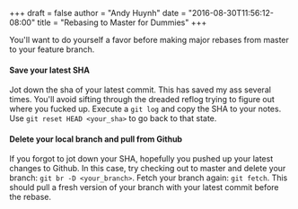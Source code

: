 +++
draft = false
author = "Andy Huynh"
date = "2016-08-30T11:56:12-08:00"
title = "Rebasing to Master for Dummies"
+++

You'll want to do yourself a favor before making major rebases from master to your feature branch.

#### Save your latest SHA

Jot down the sha of your latest commit. This has saved my ass several times. You'll avoid sifting through the dreaded reflog trying to figure out where you fucked up. Execute a `git log` and copy the SHA to your notes. Use `git reset HEAD <your_sha>` to go back to that state.

#### Delete your local branch and pull from Github

If you forgot to jot down your SHA, hopefully you pushed up your latest changes to Github. In this case, try checking out to master and delete your branch: `git br -D <your_branch>`. Fetch your branch again: `git fetch`. This should pull a fresh version of your branch with your latest commit before the rebase.
